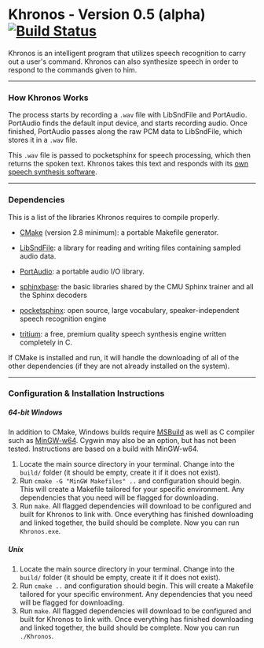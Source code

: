 # Khronos - Version 0.5 (alpha) [![Build Status](https://travis-ci.org/syb0rg/Khronos.svg?branch=master)](https://travis-ci.org/syb0rg/Khronos)

Khronos is an intelligent program that utilizes speech recognition to carry out a user's command.  Khronos can also synthesize speech in order to respond to the commands given to him.

---

### How Khronos Works 

The process starts by recording a `.wav` file with LibSndFile and PortAudio.  PortAudio finds the default input device, and starts recording audio.  Once finished, PortAudio passes along the raw PCM data to LibSndFile, which stores it in a `.wav` file.  

This `.wav` file is passed to pocketsphinx for speech processing, which then returns the spoken text. Khronos takes this text and responds with its [own speech synthesis software](https://syb0rg.github.io/tritium.io/).

---

### Dependencies

This is a list of the libraries Khronos requires to compile properly.

- [CMake](https://cmake.org/) (version 2.8 minimum): a portable Makefile generator.

- [LibSndFile](http://www.mega-nerd.com/libsndfile/): a library for reading and writing files containing sampled audio data.

- [PortAudio](http://www.portaudio.com/): a portable audio I/O library.

- [sphinxbase](https://github.com/cmusphinx/sphinxbase): the basic libraries shared by the CMU Sphinx trainer and all the Sphinx decoders

- [pocketsphinx](https://github.com/cmusphinx/pocketsphinx): open source, large vocabulary, speaker-independent speech recognition engine

- [tritium](https://syb0rg.github.io/tritium.io/): a free, premium quality speech synthesis engine written completely in C.

If CMake is installed and run, it will handle the downloading of all of the other dependencies (if they are not already installed on the system).

---

### Configuration & Installation Instructions

##### 64-bit Windows

In addition to CMake, Windows builds require [MSBuild](https://msdn.microsoft.com/en-us/library/dd393574.aspx) as well as C compiler such as [MinGW-w64](https://sourceforge.net/projects/mingw-w64/files/Toolchains%20targetting%20Win32/Personal%20Builds/mingw-builds/installer/mingw-w64-install.exe/download).  Cygwin may also be an option, but has not been tested.  Instructions are based on a build with MinGW-w64.

1. Locate the main source directory in your terminal.  Change into the `build/` folder (it should be empty, create it if it does not exist).
2. Run `cmake -G "MinGW Makefiles" ..` and configuration should begin.  This will create a Makefile tailored for your specific environment.  Any dependencies that you need will be flagged for downloading.
3. Run `make`.  All flagged dependencies will download to be configured and built for Khronos to link with.  Once everything has finished downloading and linked together, the build should be complete.  Now you can run `Khronos.exe`.

##### Unix

1. Locate the main source directory in your terminal.  Change into the `build/` folder (it should be empty, create it if it does not exist).
2. Run `cmake ..` and configuration should begin.  This will create a Makefile tailored for your specific environment.  Any dependencies that you need will be flagged for downloading.
3. Run `make`.  All flagged dependencies will download to be configured and built for Khronos to link with.  Once everything has finished downloading and linked together, the build should be complete.  Now you can run `./Khronos`.